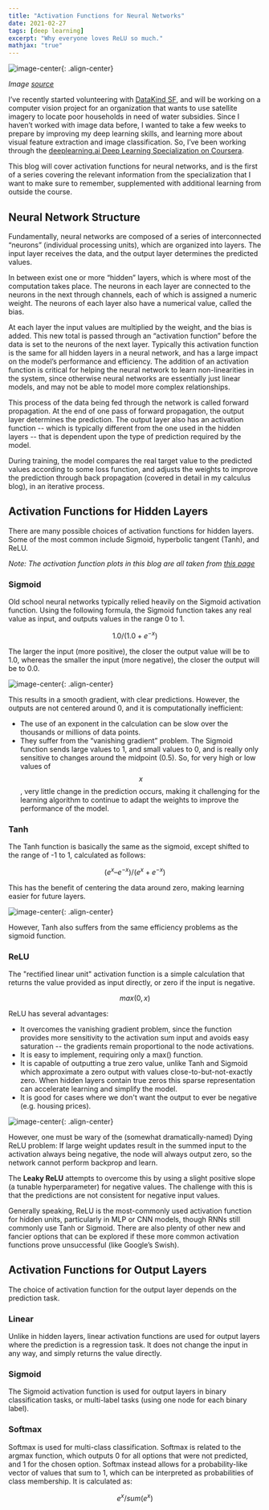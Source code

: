 ```yaml
---
title: "Activation Functions for Neural Networks"
date: 2021-02-27
tags: [deep learning]
excerpt: "Why everyone loves ReLU so much."
mathjax: "true"
---
```


![image-center](/images/activation_functions/relu_meme.png){: .align-center}

*Image [source](https://www.pinterest.com/pin/779052435520752328/feedback/?invite_code=25efb01393b64c8e87281db0f615950e&sender_id=402298316622278571)*

I’ve recently started volunteering with [DataKind SF](https://www.datakind.org/chapters/datakind-sf), and will be working on a computer vision project for an organization that wants to use satellite imagery to locate poor households in need of water subsidies. Since I haven’t worked with image data before, I wanted to take a few weeks to prepare by improving my deep learning skills, and learning more about visual feature extraction and image classification. So, I’ve been working through the [deeplearning.ai Deep Learning Specialization on Coursera](https://www.coursera.org/specializations/deep-learning). 

This blog will cover activation functions for neural networks, and is the first of a series covering the relevant information from the specialization that I want to make sure to remember, supplemented with additional learning from outside the course.


## Neural Network Structure

Fundamentally, neural networks are composed of a series of interconnected “neurons” (individual processing units), which are organized into layers. The input layer receives the data, and the output layer determines the predicted values. 

In between exist one or more “hidden” layers, which is where most of the computation takes place. The neurons in each layer are connected to the neurons in the next through channels, each of which is assigned a numeric weight. The neurons of each layer also have a numerical value, called the bias. 

At each layer the input values are multiplied by the weight, and the bias is added. This new total is passed through an “activation function” before the data is set to the neurons of the next layer. Typically this activation function is the same for all hidden layers in a neural network, and has a large impact on the model’s performance and efficiency. The addition of an activation function is critical for helping the neural network to learn non-linearities in the system, since otherwise neural networks are essentially just linear models, and may not be able to model more complex relationships.

This process of the data being fed through the network is called forward propagation. At the end of one pass of forward propagation, the output layer determines the prediction. The output layer also has an activation function -- which is typically different from the one used in the hidden layers -- that is dependent upon the type of prediction required by the model.

During training, the model compares the real target value to the predicted values according to some loss function, and adjusts the weights to improve the prediction through back propagation (covered in detail in my calculus blog), in an iterative process. 


## Activation Functions for Hidden Layers

There are many possible choices of activation functions for hidden layers. Some of the most common include Sigmoid, hyperbolic tangent (Tanh), and ReLU. 

*Note: The activation function plots in this blog are all taken from [this page](https://www.analyticsvidhya.com/blog/2020/01/fundamentals-deep-learning-activation-functions-when-to-use-them/)*


### Sigmoid

Old school neural networks typically relied heavily on the Sigmoid activation function. Using the following formula, the Sigmoid function takes any real value as input, and outputs values in the range 0 to 1. 

$$ 1.0 / (1.0 + e^{-x}) $$

The larger the input (more positive), the closer the output value will be to 1.0, whereas the smaller the input (more negative), the closer the output will be to 0.0.

![image-center](/images/activation_functions/sigmoid.png){: .align-center}

This results in a smooth gradient, with clear predictions. However, the outputs are not centered around 0, and it is computationally inefficient:

* The use of an exponent in the calculation can be slow over the thousands or millions of data points.
* They suffer from the “vanishing gradient” problem. The Sigmoid function sends large values to 1, and small values to 0, and is really only sensitive to changes around the midpoint (0.5). So, for very high or low values of $$x$$, very little change in the prediction occurs, making it challenging for the learning algorithm to continue to adapt the weights to improve the performance of the model.


### Tanh

The Tanh function is basically the same as the sigmoid, except shifted to the range of -1 to 1, calculated as follows:

$$ (e^x – e^{-x}) / (e^x + e^{-x}) $$

This has the benefit of centering the data around zero, making learning easier for future layers. 

![image-center](/images/activation_functions/tanh.png){: .align-center}

However, Tanh also suffers from the same efficiency problems as the sigmoid function.


### ReLU

The "rectified linear unit" activation function is a simple calculation that returns the value provided as input directly, or zero if the input is negative.

$$ max(0, x) $$

ReLU has several advantages:

* It overcomes the vanishing gradient problem, since the function provides more  sensitivity to the activation sum input and avoids easy saturation --  the gradients remain proportional to the node activations.
* It is easy to implement, requiring only a max() function.
* It is capable of outputting a true zero value, unlike Tanh and Sigmoid which approximate a zero output with values close-to-but-not-exactly zero. When hidden layers contain true zeros this sparse representation can accelerate learning and simplify the model.
* It is good for cases where we don't want the output to ever be negative (e.g. housing prices).

![image-center](/images/activation_functions/relu.png){: .align-center}

However, one must be wary of the (somewhat dramatically-named) Dying ReLU problem: If large weight updates result in the summed input to the activation always being negative, the node will always output zero, so the network cannot perform backprop and learn. 

The **Leaky ReLU** attempts to overcome this by using a slight positive slope (a tunable hyperparameter) for negative values. The challenge with this is that the predictions are not consistent for negative input values.

Generally speaking, ReLU is the most-commonly used activation function for hidden units, particularly in MLP or CNN models, though RNNs still commonly use Tanh or Sigmoid. There are also plenty of other new and fancier options that can be explored if these more common activation functions prove unsuccessful (like Google’s Swish).


## Activation Functions for Output Layers

The choice of activation function for the output layer depends on the prediction task. 


### Linear

Unlike in hidden layers, linear activation functions are used for output layers where the prediction is a regression task. It does not change the input in any way, and simply returns the value directly.


### Sigmoid

The Sigmoid activation function is used for output layers in binary classification tasks, or multi-label tasks (using one node for each binary label). 


### Softmax

Softmax is used for multi-class classification. Softmax is related to the argmax function, which outputs 0 for all options that were not predicted, and 1 for the chosen option. Softmax instead allows for a probability-like vector of values that sum to 1, which can be interpreted as probabilities of class membership. It is calculated as:

$$ e^x / sum(e^x) $$
